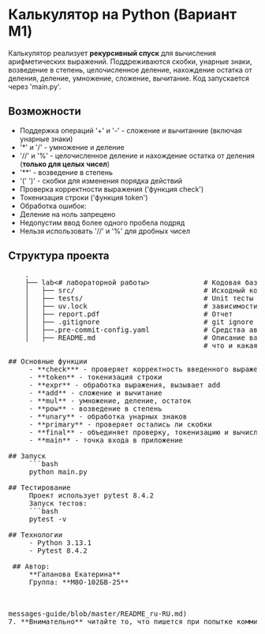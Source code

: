 # Калькулятор на Python (Вариант М1)

Калькулятор реализует **рекурсивный спуск** для вычисления арифметических выражений. 
Поддреживаются скобки, унарные знаки, возведение в степень, целочисленное деление, нахождение остатка от деления, деление, умножение, сложение, вычитание.
Код запускается через 'main.py'.

## Возможности
- Поддержка операций '+' и '-' - сложение и вычитанние (включая унарные знаки)
- '*' и '/' - умножение и деление
- '//' и '%' - целочисленное деление и нахождение остатка от деления (**только для целых чисел**)
- '**' - возведение в степень
- '(' ')' - скобки для изменения порядка действий
- Проверка корректности выражения ('функция сheck')
- Токенизация строки ('функция token')
- Обработка ошибок:
 - Деление на ноль запрецено
 - Недопустим ввод более одного пробела подряд
 - Нельзя использовать '//' и '%' для дробных чисел


## Структура проекта

 <pre>
    .
    ├── lab<# лабораторной работы>             # Кодовая база вашей лабораторной работы
    │   ├── src/                               # Исходный код
    │   ├── tests/                             # Unit тесты
    │   ├── uv.lock                            # зависимости вашего проекта
    │   ├── report.pdf                         # Отчет
    │   ├── .gitignore                         # git ignore файл
    │   ├──.pre-commit-config.yaml             # Средства автоматизации проверки кодстайла
    │   ├── README.md                          # Описание вашего проекта, с описанием файлов и с титульником о том,
                                               # что и какая задача

## Основные функции
     - **check*** - проверяет корректность введенного выражения
     - **token** - токенизация строки
     - **expr** - обработка выражения, вызывает add
     - **add** - сложение и вычитание
     - **mul** - умножение, деление, остаток
     - **pow** - возведение в степень
     - **unary** - обработка унарных знаков
     - **primary** - проверяет остались ли скобки
     - **final** - объединяет проверку, токенизацию и вычисление
     - **main** - точка входа в приложение

## Запуск
     ```bash
     python main.py

## Тестирование
     Проект использует pytest 8.4.2
     Запуск тестов:
     ```bash
     pytest -v

## Технологии
     - Python 3.13.1
     - Pytest 8.4.2

 ## Автор:
     **Галанова Екатерина**
     Группа: **М8О-102БВ-25**
     

     
messages-guide/blob/master/README_ru-RU.md)
7. **Внимательно** читайте то, что пишется при попытке коммита, если исправили ошибки нужно заново добавить отредактированные файлы в гит и попробовать коммитнуть
